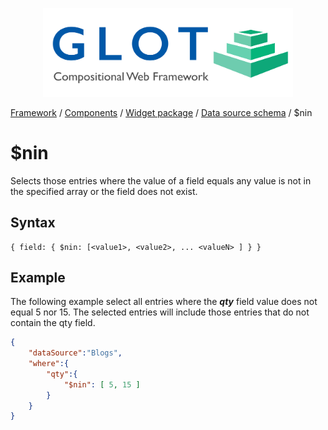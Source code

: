 <p align="center">
  <img src="../../assets/glot_logo_new.svg" width="400px" alt="glot: compositional web framework">
</p>

[Framework](../framework.md) / [Components](../components.md) / [Widget package](widget-packages.md) / [Data source schema](data-source-schema.md) / $nin

# $nin

Selects those entries where the value of a field equals any value is not in the specified array or the field does not exist.

## Syntax

    { field: { $nin: [<value1>, <value2>, ... <valueN> ] } }

## Example

The following example select all entries where the ***qty*** field value does not equal 5 nor 15. The selected entries will include those entries that do not contain the qty field.

```json
{
    "dataSource":"Blogs",
    "where":{
        "qty":{
            "$nin": [ 5, 15 ]
        }
    }
}
```
